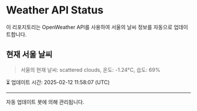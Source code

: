 
# Weather API Status

이 리포지토리는 OpenWeather API를 사용하여 서울의 날씨 정보를 자동으로 업데이트합니다.

## 현재 서울 날씨
> 서울의 현재 날씨: scattered clouds, 온도: -1.24°C, 습도: 69%

⏳ 업데이트 시간: 2025-02-12 11:58:07 (UTC)

---
자동 업데이트 봇에 의해 관리됩니다.
